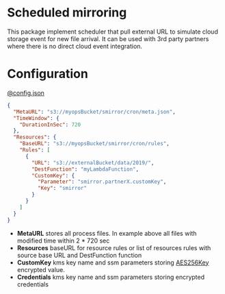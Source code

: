 # Scheduled mirroring

This package implement scheduler that pull external URL to simulate cloud storage event
for new file arrival. It can be used with 3rd party partners where there is 
no direct cloud event integration.

# Configuration

[@config.json](usage/basic.json)
```json
{
  "MetaURL": "s3://myopsBucket/smirror/cron/meta.json",
  "TimeWindow": {
    "DurationInSec": 720
  },
  "Resources": {
    "BaseURL": "s3://myopsBucket/smirror/cron/rules",
    "Rules": [
      {
        "URL": "s3://externalBucket/data/2019/",
        "DestFunction": "myLambdaFunction",
        "CustomKey": {
          "Parameter": "smirror.partnerX.customKey",
          "Key": "smirror"
        }
      }
    ]
  }
}
```

- **MetaURL** stores all process files. In example above all files with modified time within 2 * 720 sec
- **Resources** baseURL for resource rules or list of resources rules with source base URL and DestFunction function
- **CustomKey** kms key name and ssm parameters storing [AES256Key](../config/key.go) encrypted value.
- **Credentials**  kms key name and ssm parameters storing encrypted credentials

